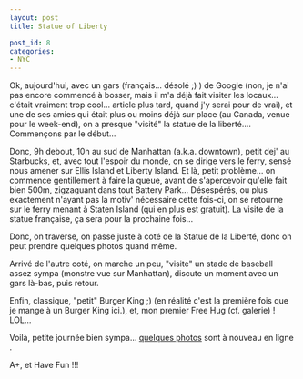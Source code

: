 ```yaml
---
layout: post
title: Statue of Liberty

post_id: 8
categories:
- NYC
---
```


Ok, aujourd'hui, avec un gars (français... désolé ;) ) de Google (non, je n'ai pas encore commencé à bosser, mais il m'a déjà fait visiter les locaux... c'était vraiment trop cool... article plus tard, quand j'y serai pour de vrai), et une de ses amies qui était plus ou moins déjà sur place (au Canada, venue pour le week-end), on a presque "visité" la statue de la liberté.... Commençons par le début...

Donc, 9h debout, 10h au sud de Manhattan (a.k.a. downtown), petit dej' au Starbucks, et, avec tout l'espoir du monde, on se dirige vers le ferry, sensé nous amener sur Ellis Island et Liberty Island. Et là, petit problème... on commence gentillement à faire la queue, avant de s'apercevoir qu'elle fait bien 500m, zigzaguant dans tout Battery Park... Désespérés, ou plus exactement n'ayant pas la motiv' nécessaire cette fois-ci, on se retourne sur le ferry menant à Staten Island (qui en plus est gratuit). La visite de la statue française, ça sera pour la prochaine fois...

Donc, on traverse, on passe juste à coté de la Statue de la Liberté, donc on peut prendre quelques photos quand même.

Arrivé de l'autre coté, on marche un peu, "visite" un stade de baseball assez sympa (monstre vue sur Manhattan), discute un moment avec un gars là-bas, puis retour.

Enfin, classique, "petit" Burger King ;) (en réalité c'est la première fois que je mange à un Burger King ici.), et, mon premier Free Hug (cf. galerie) ! LOL...

Voilà, petite journée bien sympa... <a href="http://leppoc.net/Gallery/2007-04-21_statueofliberty">quelques photos</a> sont à nouveau en ligne .

A+, et Have Fun !!!
